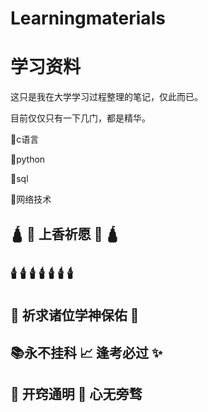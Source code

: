 # Learningmaterials
# 学习资料

这只是我在大学学习过程整理的笔记，仅此而已。

目前仅仅只有一下几门，都是精华。

🧪c语言

🧪python

🧪sql

🧪网络技术

##   🛕 🔔  上香祈愿 🔔 🛕

##  🕯️ 🕯️ 🕯️ 🕯️ 🕯️ 🕯️ 🕯️ 

## 🙏   祈求诸位学神保佑 🙏  

## 📚永不挂科 📈 逢考必过 ✨  

## 🧠 开窍通明 💪 心无旁骛



## 
